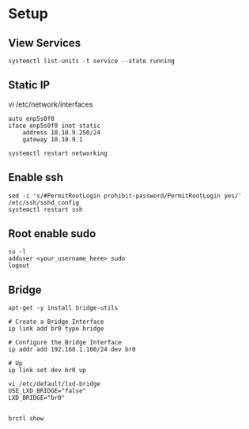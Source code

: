 # Setup

## View Services
```
systemctl list-units -t service --state running
```

## Static IP
vi /etc/network/interfaces
```
auto enp5s0f0
iface enp5s0f0 inet static
    address 10.10.9.250/24
    gateway 10.10.9.1

systemctl restart networking
```

## Enable ssh
```
sed -i 's/#PermitRootLogin prohibit-password/PermitRootLogin yes/' /etc/ssh/sshd_config
systemctl restart ssh
```

## Root enable sudo
```
su -l
adduser <your_username_here> sudo
logout
```

## Bridge
```
apt-get -y install bridge-utils

# Create a Bridge Interface
ip link add br0 type bridge

# Configure the Bridge Interface
ip addr add 192.168.1.100/24 dev br0

# Up
ip link set dev br0 up

vi /etc/default/lxd-bridge
USE_LXD_BRIDGE="false"
LXD_BRIDGE="br0"


brctl show

```
